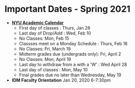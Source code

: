 # Important Dates - Spring 2021

* [**NYU Academic Calendar**](https://www.nyu.edu/registrar/calendars/university-academic-calendar.html)
  * First day of classes : Thurs, Jan 28
  * Last day of Drop/Add : Wed, Feb 10
  * No Classes: Mon, Feb 15
  * Classses meet on a Monday Schedule : Thurs, Feb 18
  * No Classes: Fri, March 19
  * Midterm grades due (undergrads only): Fri, April 2
  * No Classes: Mon, April 19
  * Last day to withdraw from a with a 'W' : Wed April 28
  * Last day of classes : Mon, May 10
  * Final grades due no later than Wednesday, May 19
* **IDM Faculty Orientation** Jan 20, 2020 6-7:30pm
